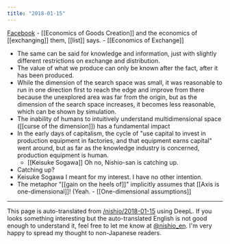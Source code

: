 ```yaml
---
title: "2018-01-15"
---
```


[Facebook](https://www.facebook.com/1129148772/posts/10214300725008552?d=n&sfns=mo)
    - [[Economics of Goods Creation]] and the economics of [[exchanging]] them, [[list]] says.
        - [[Economics of Exchange]]
- The same can be said for knowledge and information, just with slightly different restrictions on exchange and distribution.
- The value of what we produce can only be known after the fact, after it has been produced.
- While the dimension of the search space was small, it was reasonable to run in one direction first to reach the edge and improve from there because the unexplored area was far from the origin, but as the dimension of the search space increases, it becomes less reasonable, which can be shown by simulation.
- The inability of humans to intuitively understand multidimensional space ([[curse of the dimension]]) has a fundamental impact
- In the early days of capitalism, the cycle of "use capital to invest in production equipment in factories, and that equipment earns capital" went around, but as far as the knowledge industry is concerned, production equipment is human.
    - [[Keisuke Sogawa]] Oh no, Nishio-san is catching up.
- Catching up?
- Keisuke Sogawa I meant for my interest. I have no other intention.
- The metaphor "[[gain on the heels of]]" implicitly assumes that [[Axis is one-dimensional]]! (Yeah.
        - [[One-dimensional assumptions]]

---
This page is auto-translated from [/nishio/2018-01-15](https://scrapbox.io/nishio/2018-01-15) using DeepL. If you looks something interesting but the auto-translated English is not good enough to understand it, feel free to let me know at [@nishio_en](https://twitter.com/nishio_en). I'm very happy to spread my thought to non-Japanese readers.